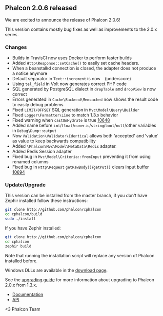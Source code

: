 ## Phalcon 2.0.6 released

We are excited to announce the release of Phalcon 2.0.6! 

This version contains mostly bug fixes as well as improvements to the 2.0.x series.

### Changes

- Builds in TravisCI now uses Docker to perform faster builds
- Added `Http\Response::setCache()` to easily set cache headers.
- When a beanstalkd connection is closed, the adapter does not produce a notice anymore
- Default separator in `Text::increment` is now `_` (underscore)
- Using `tel_field` in Volt now generates correct PHP code
- SQL generated by PostgreSQL dialect in `dropTable` and `dropView` is now correct
- Errors generated in `Cache\Backend\Memcached` now shows the result code to easily debug problems
- Fixed `LIMIT/OFFSET` SQL generation in `Mvc\Model\Query\Builder`
- Fixed `Logger\Formatter\Line` to match 1.3.x behavior
- Fixed warning when `castOnHydrate` is true [10648](https://github.com/phalcon/cphalcon/issue/10648)
- Added name before `int`/`float`/`numeric`/`string`/`bool`/`null`/other variables in `Debug\Dump::output`
- Now `Validation\Validator\Identical` allows both 'accepted' and 'value' as value to keep backwards compatibility
- Added `\Phalcon\Mvc\Model\MetaData\Redis` adapter.
- Added Redis Session adapter
- Fixed bug in `Mvc\Model\Criteria::fromInput` preventing it from using renamed columns
- Fixed bug in `Http\Request` `getRawBody()`/`getPut()` clears input buffer [10694](https://github.com/phalcon/cphalcon/issue/10694)

### Update/Upgrade

This version can be installed from the master branch, if you don't have Zephir installed follow these instructions:

```sh
git clone http://github.com/phalcon/cphalcon
cd cphalcon/build
sudo ./install
```

If you have Zephir installed:

```sh
git clone http://github.com/phalcon/cphalcon
cd cphalcon
zephir build
```

Note that running the installation script will replace any version of Phalcon installed before.

Windows DLLs are available in the [download page](https://phalconphp.com/en/download/windows).

See the [upgrading guide](https://blog.phalconphp.com/post/guide-upgrading-to-phalcon-2) for more information about upgrading to Phalcon 2.0.x from 1.3.x.

* [Documentation](https://docs.phalconphp.com)
* [API](https://api.phalconphp.com/)


<3 Phalcon Team
